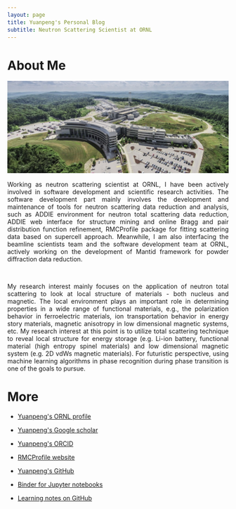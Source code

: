 ```yaml
---
layout: page
title: Yuanpeng's Personal Blog
subtitle: Neutron Scattering Scientist at ORNL
---
```


About Me
===

<p align='center'>
<img src="/assets/img/SNS.jpg"
   style="border:none;"
   alt="SNS"
   title="SNS" />
</p>

<p style='text-align: justify;'>
Working as neutron scattering scientist at ORNL, I have been 
actively involved in software development and scientific research activities.
The software development part mainly involves the development and maintenance of
tools for neutron scattering data reduction and analysis, such as ADDIE environment
for neutron total scattering data reduction, ADDIE web interface for structure
mining and online Bragg and pair distribution function refinement, RMCProfile package
for fitting scattering data based on supercell approach. Meanwhile, I am also
interfacing the beamline scientists team and the software development team at ORNL,
actively working on the development of Mantid framework for powder diffraction data reduction.
</p>

<br />

<p style='text-align: justify;'>
My research interest mainly focuses on the application of neutron total scattering
to look at local structure of materials - both nucleus and magnetic. The local environment
plays an important role in determining properties in a wide range of functional materials,
e.g., the polarization behavior in ferroelectric materials, ion transportation behavior in
energy story materials, magnetic anisotropy in low dimensional magnetic systems, etc. My
research interest at this point is to utilize total scattering technique to reveal local
structure for energy storage (e.g. Li-ion battery, functional material (high entropy spinel
materials) and low dimensional magnetic system (e.g. 2D vdWs magnetic materials). For
futuristic perspective, using machine learning algorithms in phase recognition during
phase transition is one of the goals to pursue.
</p>

More
===

- [Yuanpeng's ORNL profile](https://www.ornl.gov/staff-profile/yuanpeng-zhang)

- [Yuanpeng's Google scholar](https://scholar.google.com/citations?user=NgqIgO0AAAAJ&hl=en)

- [Yuanpeng's ORCID](https://orcid.org/0000-0003-4224-3361)

- [RMCProfile website](https://rmcprofile.pages.ornl.gov/)

- [Yuanpeng's GitHub](https://github.com/Kvieta1990)

- [Binder for Jupyter notebooks](https://mybinder.org/v2/gh/Kvieta1990/Jup_Notes/master)

- [Learning notes on GitHub](https://github.com/Kvieta1990/Iris)
